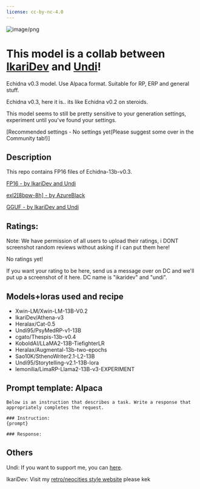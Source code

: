 ```yaml
---
license: cc-by-nc-4.0
---
```


![image/png](https://cdn-uploads.huggingface.co/production/uploads/630dfb008df86f1e5becadc3/LU1KiXFeJtt7UW_mYhwE0.png)

# This model is a collab between [IkariDev](https://huggingface.co/IkariDev) and [Undi](https://huggingface.co/Undi95)!

Echidna v0.3 model. Use Alpaca format. Suitable for RP, ERP and general stuff.

Echidna v0.3, here it is.. its like Echidna v0.2 on steroids.

This model seems to still be pretty sensitive to your generation settings, experiment until you've found your settings.

[Recommended settings - No settings yet(Please suggest some over in the Community tab!)]

<!-- description start -->
## Description

<!-- [Recommended settings - contributed by localfultonextractor](https://files.catbox.moe/ue0tja.json) -->

This repo contains FP16 files of Echidna-13b-v0.3.

[FP16 - by IkariDev and Undi](https://huggingface.co/NeverSleep/Echidna-13b-v0.3)

<!-- [GGUF - By TheBloke](https://huggingface.co/TheBloke/Athena-v4-GGUF)-->

<!-- [GPTQ - By TheBloke](https://huggingface.co/TheBloke/Athena-v4-GPTQ)-->

[exl2[8bpw-8h] - by AzureBlack](https://huggingface.co/AzureBlack/Echidna-13b-v0.3-8bpw-8h-exl2)

<!-- [AWQ - By TheBloke](https://huggingface.co/TheBloke/Athena-v4-AWQ)-->

<!-- [fp16 - by IkariDev+Undi95](https://huggingface.co/IkariDev/Athena-v4)-->

[GGUF - by IkariDev and Undi](https://huggingface.co/NeverSleep/Echidna-13b-v0.3-GGUF)
<!-- [OLD(GGUF - by IkariDev+Undi95)](https://huggingface.co/IkariDev/Athena-v4-GGUF)-->

## Ratings:

Note: We have permission of all users to upload their ratings, i DONT screenshot random reviews without asking if i can put them here!

No ratings yet!

If you want your rating to be here, send us a message over on DC and we'll put up a screenshot of it here. DC name is "ikaridev" and "undi".

<!-- description end -->
<!-- description start -->
## Models+loras used and recipe

- Xwin-LM/Xwin-LM-13B-V0.2
- IkariDev/Athena-v3
- Heralax/Cat-0.5
- Undi95/PsyMedRP-v1-13B
- cgato/Thespis-13b-v0.4
- KoboldAI/LLaMA2-13B-TiefighterLR
- Heralax/Augmental-13b-two-epochs
- Sao10K/SthenoWriter2.1-L2-13B
- Undi95/Storytelling-v2.1-13B-lora
- lemonilia/LimaRP-Llama2-13B-v3-EXPERIMENT
<!-- description end -->
<!-- prompt-template start -->
## Prompt template: Alpaca

```
Below is an instruction that describes a task. Write a response that appropriately completes the request.

### Instruction:
{prompt}

### Response:

```
## Others

Undi: If you want to support me, you can [here](https://ko-fi.com/undiai).

IkariDev: Visit my [retro/neocities style website](https://ikaridevgit.github.io/) please kek
